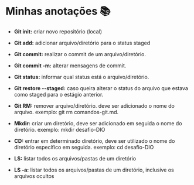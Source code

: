 # Minhas anotações :books:



- **Git init:** criar novo repositório (local)
- **Git add:** adicionar arquivo/diretório para o status staged
- **Git commit:** realizar o commit de um arquivo/diretório.
- **Git commit -m:** alterar mensagens de commit.
- **Git status:** informar qual status está o arquivo/diretório.
- **Git restore --staged:** caso queira alterar o status do arquivo que estava como staged para o estágio anterior.
- **Git RM:** remover arquivo/diretório. deve ser adicionado o nome do arquivo. exemplo: git rm comandos-git.md.



- **Mkdir:** criar um diretório, deve ser adicionado em seguida o nome do diretório. exemplo: mkdir desafio-DIO
- **CD:** entrar em determinado diretório, deve ser utilizado o nome do diretório específico em seguida. exemplo: cd desafio-DIO
- **LS:** listar todos os arquivos/pastas de um diretório
- **LS -a:** listar todos os arquivos/pastas de um diretório, inclusive os arquivos ocultos